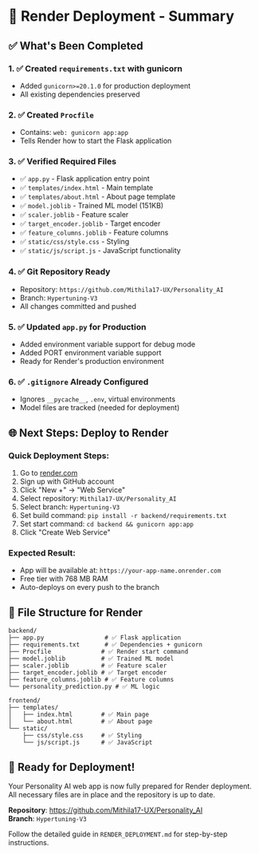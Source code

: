 # 🚀 Render Deployment - Summary

## ✅ What's Been Completed

### 1. ✅ Created `requirements.txt` with gunicorn
- Added `gunicorn>=20.1.0` for production deployment
- All existing dependencies preserved

### 2. ✅ Created `Procfile`
- Contains: `web: gunicorn app:app`
- Tells Render how to start the Flask application

### 3. ✅ Verified Required Files
- ✅ `app.py` - Flask application entry point
- ✅ `templates/index.html` - Main template
- ✅ `templates/about.html` - About page template
- ✅ `model.joblib` - Trained ML model (151KB)
- ✅ `scaler.joblib` - Feature scaler
- ✅ `target_encoder.joblib` - Target encoder
- ✅ `feature_columns.joblib` - Feature columns
- ✅ `static/css/style.css` - Styling
- ✅ `static/js/script.js` - JavaScript functionality

### 4. ✅ Git Repository Ready
- Repository: `https://github.com/Mithila17-UX/Personality_AI`
- Branch: `Hypertuning-V3`
- All changes committed and pushed

### 5. ✅ Updated `app.py` for Production
- Added environment variable support for debug mode
- Added PORT environment variable support
- Ready for Render's production environment

### 6. ✅ `.gitignore` Already Configured
- Ignores `__pycache__`, `.env`, virtual environments
- Model files are tracked (needed for deployment)

## 🌐 Next Steps: Deploy to Render

### Quick Deployment Steps:
1. Go to [render.com](https://render.com)
2. Sign up with GitHub account
3. Click "New +" → "Web Service"
4. Select repository: `Mithila17-UX/Personality_AI`
5. Select branch: `Hypertuning-V3`
6. Set build command: `pip install -r backend/requirements.txt`
7. Set start command: `cd backend && gunicorn app:app`
8. Click "Create Web Service"

### Expected Result:
- App will be available at: `https://your-app-name.onrender.com`
- Free tier with 768 MB RAM
- Auto-deploys on every push to the branch

## 📁 File Structure for Render
```
backend/
├── app.py                 # ✅ Flask application
├── requirements.txt       # ✅ Dependencies + gunicorn
├── Procfile              # ✅ Render start command
├── model.joblib          # ✅ Trained ML model
├── scaler.joblib         # ✅ Feature scaler
├── target_encoder.joblib # ✅ Target encoder
├── feature_columns.joblib # ✅ Feature columns
└── personality_prediction.py # ✅ ML logic

frontend/
├── templates/
│   ├── index.html        # ✅ Main page
│   └── about.html        # ✅ About page
└── static/
    ├── css/style.css     # ✅ Styling
    └── js/script.js      # ✅ JavaScript
```

## 🎯 Ready for Deployment!

Your Personality AI web app is now fully prepared for Render deployment. All necessary files are in place and the repository is up to date.

**Repository**: https://github.com/Mithila17-UX/Personality_AI  
**Branch**: `Hypertuning-V3`

Follow the detailed guide in `RENDER_DEPLOYMENT.md` for step-by-step instructions. 
